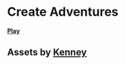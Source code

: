 <h1>Create Adventures</h1>

<a href="https://alex5ander.itch.io/create-adventures"><strong>Play</strong></a>

<h2>Assets by <a href="https://kenney.nl/assets">Kenney</h2></a>
